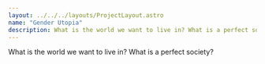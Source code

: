 ```yaml
---
layout: ../../../layouts/ProjectLayout.astro
name: "Gender Utopia"
description: What is the world we want to live in? What is a perfect society?
---
```


What is the world we want to live in? What is a perfect society?
